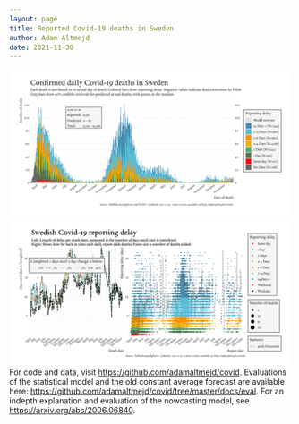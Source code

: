 ```yaml
---
layout: page
title: Reported Covid-19 deaths in Sweden
author: Adam Altmejd
date: 2021-11-30
---
```


![Graph of Swedish Covid-19 deaths with reporting delay.](deaths_lag_sweden_2021-11-30.png "Swedish Covid-19 deaths.")
![Graph of Swedish Covid-19 reporting delay in daily deaths.](lag_trend_sweden_2021-11-30.png "Trend in Swedish Covid-19 mortality reporting delay.")
For code and data, visit <https://github.com/adamaltmejd/covid>.
Evaluations of the statistical model and the old constant average forecast are available here: <https://github.com/adamaltmejd/covid/tree/master/docs/eval>.
For an indepth explanation and evaluation of the nowcasting model, see <https://arxiv.org/abs/2006.06840>.

